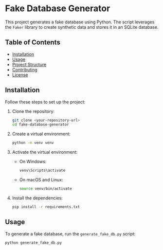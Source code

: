 # Fake Database Generator

This project generates a fake database using Python. The script leverages the `Faker` library to create synthetic data and stores it in an 
SQLite database.

## Table of Contents

- [Installation](#installation)
- [Usage](#usage)
- [Project Structure](#project-structure)
- [Contributing](#contributing)
- [License](#license)

## Installation

Follow these steps to set up the project:

1. Clone the repository:
    ```bash
    git clone <your-repository-url>
    cd fake-database-generator
    ```

2. Create a virtual environment:
    ```bash
    python -m venv venv
    ```

3. Activate the virtual environment:
    - On Windows:
      ```bash
      venv\Scripts\activate
      ```
    - On macOS and Linux:
      ```bash
      source venv/bin/activate
      ```

4. Install the dependencies:
    ```bash
    pip install -r requirements.txt
    ```

## Usage

To generate a fake database, run the `generate_fake_db.py` script:

```bash
python generate_fake_db.py

